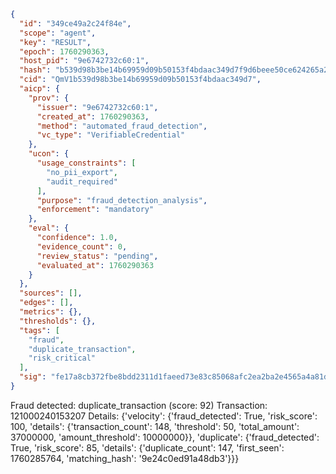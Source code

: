 ```json
{
  "id": "349ce49a2c24f84e",
  "scope": "agent",
  "key": "RESULT",
  "epoch": 1760290363,
  "host_pid": "9e6742732c60:1",
  "hash": "b539d98b3be14b69959d09b50153f4bdaac349d7f9d6beee50ce624265a2041b",
  "cid": "QmV1b539d98b3be14b69959d09b50153f4bdaac349d7",
  "aicp": {
    "prov": {
      "issuer": "9e6742732c60:1",
      "created_at": 1760290363,
      "method": "automated_fraud_detection",
      "vc_type": "VerifiableCredential"
    },
    "ucon": {
      "usage_constraints": [
        "no_pii_export",
        "audit_required"
      ],
      "purpose": "fraud_detection_analysis",
      "enforcement": "mandatory"
    },
    "eval": {
      "confidence": 1.0,
      "evidence_count": 0,
      "review_status": "pending",
      "evaluated_at": 1760290363
    }
  },
  "sources": [],
  "edges": [],
  "metrics": {},
  "thresholds": {},
  "tags": [
    "fraud",
    "duplicate_transaction",
    "risk_critical"
  ],
  "sig": "fe17a8cb372fbe8bdd2311d1faeed73e83c85068afc2ea2ba2e4565a4a81d9c5"
}
```

Fraud detected: duplicate_transaction (score: 92)
Transaction: 121000240153207
Details: {'velocity': {'fraud_detected': True, 'risk_score': 100, 'details': {'transaction_count': 148, 'threshold': 50, 'total_amount': 37000000, 'amount_threshold': 10000000}}, 'duplicate': {'fraud_detected': True, 'risk_score': 85, 'details': {'duplicate_count': 147, 'first_seen': 1760285764, 'matching_hash': '9e24c0ed91a48db3'}}}